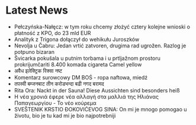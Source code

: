 # Latest News
-  Pełczyńska-Nałęcz: w tym roku chcemy złożyć cztery kolejne wnioski o płatność z KPO, do 23 mld EUR
-  Analityk z Trigona dołączył do wehikułu Juroszków
-  Nevolja u Čabru: Jedan vrtić zatvoren, drugima rad ugrožen. Razlog je potpuno bizaran
-  Švicarka pokušala u putnim torbama i u prtljažnom prostoru prokrijumčariti 8.400 komada cigareta Camel yellow
-  अवैध इलेक्ट्रिक रिक्सा नष्ट
-  Komentarz surowcowy DM BOŚ - ropa naftowa, miedź
-  तपस्वी बम्जनबाट तीन करोडभन्दा बढी नगद बरामद
-  Rita Ora: Nackt in der Sauna! Diese Aussichten sind besonders heiß
-  Η νέα χρονιά έφερε νέα αλλαγή στα μαλλιά της Ηλιάνας Παπαγεωργίου - Το νέο κούρεμα
-  SVEŠTENIK KRSTIO ĐOKOVIĆEVOG SINA: On mi je mnogo pomogao u životu, bio je tu kad mi je bio najpotrebniji
